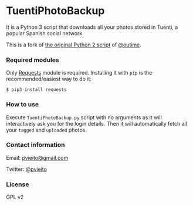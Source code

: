 # TuentiPhotoBackup
It is a Python 3 script that downloads all your photos stored in Tuenti, a popular Spanish social network.

This is a fork of [the original Python 2 script](https://github.com/outime/tpb) of [@outime](http://twitter.com/outime).

### Required modules
Only [Requests](http://docs.python-requests.org/) module is required. Installing it with `pip` is the recommended/easiest way to do it: 

	$ pip3 install requests

### How to use
Execute `TuentiPhotoBackup.py` script with no arguments as it will interactively ask you for the login details. Then it will automatically fetch all your `tagged` and `uploaded` photos.

### Contact information
Email: pvieito@gmail.com

Twitter: [@pvieito](http://twitter.com/pvieito)

### License
GPL v2
